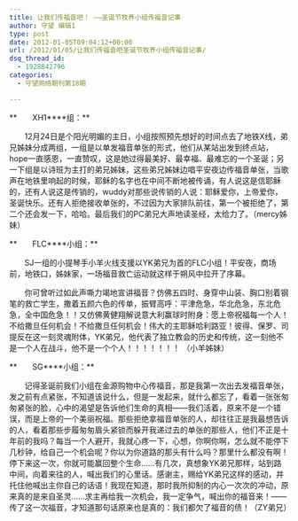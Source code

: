 ```yaml
---
title: 让我们传福音吧！ ——圣诞节牧养小组传福音记事
author: 守望 编辑1
type: post
date: 2012-01-05T09:04:12+00:00
url: /2012/01/05/让我们传福音吧圣诞节牧养小组传福音记事/
dsq_thread_id:
  - 1928842796
categories:
  - 守望网络期刊第18期

---
```

**       XH1****组：**

       12月24日是个阳光明媚的主日，小组按照预先想好的时间点去了地铁X线，弟兄姊妹分成两组，一组是以单发福音单张的形式，他们从某站出发到终点站，hope一直感恩，一直赞叹，这是她过得最美好、最幸福、最难忘的一个圣诞；<!--more-->另一下组是以诗班为主打的弟兄姊妹，这些弟兄姊妹边唱平安夜边传福音单张，当歌声在地铁里响起的时候，耶稣的名字也在中间不断地被传诵，有人说这是信耶稣的，还有人说这是传销的，wuddy对那些说传销的人说：耶稣爱你，上帝爱你，圣诞快乐。还有人拒绝接收单张的，不过因为大家排队前往，第一个被拒绝了，第二个还会发一下，哈哈。最后我们的PC弟兄大声地读圣经，太给力了。（mercy姊妹）

**       FLC****小组：**

       SJ一组的小提琴手小羊火线支援以YK弟兄为首的FLC小组！平安夜，商场前，地铁口，姊妹家，一场福音救亡运动就这样于朔风中拉开了序幕。

       你可曾听过如此声嘶力竭地宣讲福音？仿佛五四时、身穿中山装、胸口别着钢笔的救亡学生，撒着五颜六色的传单，振臂高呼：平津危急，华北危急，东北危急，全中国危急！！又仿佛黄健翔解说意大利赢球时附身：愿上帝祝福每一个人！不给撒旦任何机会！不给撒旦任何机会！伟大的主耶稣哈利路亚！彼得、保罗、司提反在这一刻灵魂附体，YK弟兄，他代表了独立教会的历史和传统，这一刻他不是一个人在战斗，他不是一个个人！！！！！！！ （小羊姊妹）

**       SG****小组：**

       记得圣诞前我们小组在金源购物中心传福音，那是我第一次出去发福音单张，发之前有点紧张，不知道该说什么，但是一发起来，就什么都忘了，看着一张张匆匆紧张的脸，心中的渴望是告诉他们生命的真相——我们活着，原来不是一个错误，而是上帝的一个美丽祝福。那些拒绝拿福音单张的人，却往往正是我最想告诉的人，看着那些步履匆匆眉头紧锁而躲开我递过去的单张的那些人，他们不正是十年前的我吗？每当一个人避开，我就心疼一下，心想，你啊你啊，怎么就不能停下几秒钟，给自己一个机会呢？你以为你道路的那头有什么吗？那里什么都没有啊！停下来这一次，你就可能赢回整个生命……有几次，真想象YK弟兄那样，站到路中间，向着来往的人，喊出我们的心里话。感谢主，赐给YK弟兄这样的感动，并托住他喊出主你自己的话语！我现在知道，那时我所抑制的内心一次次的冲动，原来真的是来自圣灵……求主再给我一次机会，我一定争气，喊出你的福音来！——传了这一次福音，才知道那句话原来也是真的：我们都欠了福音的债！（ZY弟兄）